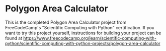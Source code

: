 # Polygon Area Calculator

This is the completed Polygon Area Calculator project from FreeCodeCamp's "Scientific Computing with Python" certification. If you want to try this project yourself, instructions for building your project can be found at https://www.freecodecamp.org/learn/scientific-computing-with-python/scientific-computing-with-python-projects/polygon-area-calculator
